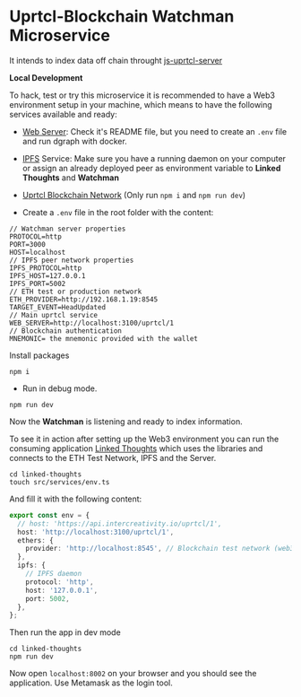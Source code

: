 # Uprtcl-Blockchain Watchman Microservice

It intends to index data off chain throught [js-uprtcl-server](https://github.com/uprtcl/js-uprtcl-server)

**Local Development**

To hack, test or try this microservice it is recommended to have a Web3 environment setup in your machine, which means to have the following services available and ready:

- [Web Server](https://github.com/sotous/js-uprtcl-server/tree/eth-refactor): Check it's README file, but you need to create an `.env` file and run dgraph with docker.

- [IPFS](https://ipfs.io/) Service: Make sure you have a running daemon on your computer or assign an already deployed peer as environment variable to **Linked Thoughts** and **Watchman**

- [Uprtcl Blockchain Network](https://github.com/uprtcl/eth-uprtcl) (Only run `npm i` and `npm run dev`)

- Create a `.env` file in the root folder with the content:

```
// Watchman server properties
PROTOCOL=http
PORT=3000
HOST=localhost
// IPFS peer network properties
IPFS_PROTOCOL=http
IPFS_HOST=127.0.0.1
IPFS_PORT=5002
// ETH test or production network
ETH_PROVIDER=http://192.168.1.19:8545
TARGET_EVENT=HeadUpdated
// Main uprtcl service
WEB_SERVER=http://localhost:3100/uprtcl/1
// Blockchain authentication
MNEMONIC= the mnemonic provided with the wallet

```

Install packages

```
npm i
```

- Run in debug mode.

```
npm run dev
```

Now the **Watchman** is listening and ready to index information.

To see it in action after setting up the Web3 environment you can run the consuming application [Linked Thoughts](https://github.com/sotous/linked-thoughts/tree/eth-refactor) which uses the libraries and connects to the ETH Test Network, IPFS and the Server.

```
cd linked-thoughts
touch src/services/env.ts
```

And fill it with the following content:

```ts
export const env = {
  // host: 'https://api.intercreativity.io/uprtcl/1',
  host: 'http://localhost:3100/uprtcl/1',
  ethers: {
    provider: 'http://localhost:8545', // Blockchain test network (web3)
  },
  ipfs: {
    // IPFS daemon
    protocol: 'http',
    host: '127.0.0.1',
    port: 5002,
  },
};
```

Then run the app in dev mode

```
cd linked-thoughts
npm run dev
```

Now open `localhost:8002` on your browser and you should see the application. Use Metamask as the login tool.
